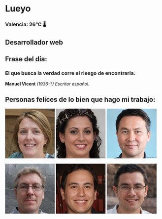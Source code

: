 # Lueyo
### Valencia:  26°C 🌡️
## Desarrollador web
## Frase del día:
<!-- START QUOTE -->
### El que busca la verdad corre el riesgo de encontrarla.
**Manuel Vicent** *(1936-?) Escritor español.*
<!-- END QUOTE -->






## Personas felices de lo bien que hago mi trabajo:

<p float="left">
  <img src="src/image_0.png" width="32%" />
  <img src="src/image_1.png" width="32%" /> 
  <img src="src/image_2.png" width="32%" />
</p>
<p float="left">
  <img src="src/image_3.png" width="32%" />
  <img src="src/image_4.png" width="32%" /> 
  <img src="src/image_5.png" width="32%" />
</p>
